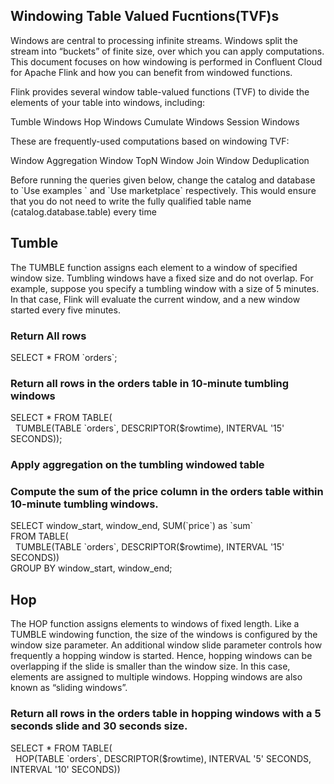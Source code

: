 ## Windowing Table Valued Fucntions(TVF)s
Windows are central to processing infinite streams. 
Windows split the stream into “buckets” of finite size, over which you can apply computations. 
This document focuses on how windowing is performed in Confluent Cloud for Apache Flink and how you can benefit from windowed functions.

Flink provides several window table-valued functions (TVF) to divide the elements of your table into windows, including:

Tumble Windows
Hop Windows
Cumulate Windows
Session Windows

These are frequently-used computations based on windowing TVF:

Window Aggregation
Window TopN
Window Join
Window Deduplication

Before running the queries given below, change the catalog and database to \`Use examples \` and \`Use marketplace\` respectively.
This would ensure that you do not need to write the fully qualified table name (catalog.database.table) every time

## Tumble
The TUMBLE function assigns each element to a window of specified window size. 
Tumbling windows have a fixed size and do not overlap.
For example, suppose you specify a tumbling window with a size of 5 minutes. 
In that case, Flink will evaluate the current window, and a new window started every five minutes.

### Return All rows

SELECT *
   FROM \`orders\`;

### Return all rows in the orders table in 10-minute tumbling windows

SELECT * FROM TABLE( \
     TUMBLE(TABLE \`orders\`, DESCRIPTOR($rowtime), INTERVAL \'15\' SECONDS));

### Apply aggregation on the tumbling windowed table
### Compute the sum of the price column in the orders table within 10-minute tumbling windows.

SELECT window_start, window_end, SUM(\`price\`) as \`sum\` \
  FROM TABLE( \
      TUMBLE(TABLE \`orders\`, DESCRIPTOR($rowtime), INTERVAL \'15\' SECONDS)) \
  GROUP BY window_start, window_end;


## Hop
The HOP function assigns elements to windows of fixed length. 
Like a TUMBLE windowing function, the size of the windows is configured by the window size parameter. 
An additional window slide parameter controls how frequently a hopping window is started. 
Hence, hopping windows can be overlapping if the slide is smaller than the window size. 
In this case, elements are assigned to multiple windows. 
Hopping windows are also known as “sliding windows”.

### Return all rows in the orders table in hopping windows with a 5 seconds slide and 30 seconds size.

SELECT * FROM TABLE( \
  HOP(TABLE \`orders\`, DESCRIPTOR($rowtime), INTERVAL '5' SECONDS, INTERVAL '10' SECONDS))


